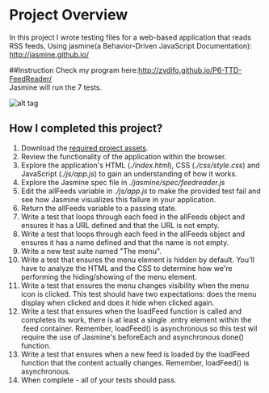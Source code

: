# Project Overview

In this project I wrote testing files for a web-based application that reads RSS feeds, Using jasmine(a Behavior-Driven JavaScript Documentation): http://jasmine.github.io/

##Instruction
Check my program here:http://zvdifo.github.io/P6-TTD-FeedReader/<br>
Jasmine will run the 7 tests.<br>

![alt tag](https://github.com/zvdifo/P6-TTD-FeedReader/blob/master/images/screen-shot.PNG)


## How I completed this project?

1. Download the [required project assets](http://github.com/udacity/frontend-nanodegree-feedreader).
2. Review the functionality of the application within the browser.
3. Explore the application's HTML (*./index.html*), CSS (*./css/style.css*) and JavaScript (*./js/app.js*) to gain an understanding of how it works.
4. Explore the Jasmine spec file in *./jasmine/spec/feedreader.js*
5. Edit the allFeeds variable in *./js/app.js* to make the provided test fail and see how Jasmine visualizes this failure in your application.
6. Return the allFeeds variable to a passing state.
7. Write a test that loops through each feed in the allFeeds object and ensures it has a URL defined and that the URL is not empty.
8. Write a test that loops through each feed in the allFeeds object and ensures it has a name defined and that the name is not empty.
9. Write a new test suite named "The menu".
10. Write a test that ensures the menu element is hidden by default. You'll have to analyze the HTML and the CSS to determine how we're performing the hiding/showing of the menu element.
11. Write a test that ensures the menu changes visibility when the menu icon is clicked. This test should have two expectations: does the menu display when clicked and does it hide when clicked again.
12. Write a test that ensures when the loadFeed function is called and completes its work, there is at least a single .entry element within the .feed container. Remember, loadFeed() is asynchronous so this test wil require the use of Jasmine's beforeEach and asynchronous done() function.
13. Write a test that ensures when a new feed is loaded by the loadFeed function that the content actually changes. Remember, loadFeed() is asynchronous.
14. When complete - all of your tests should pass.
